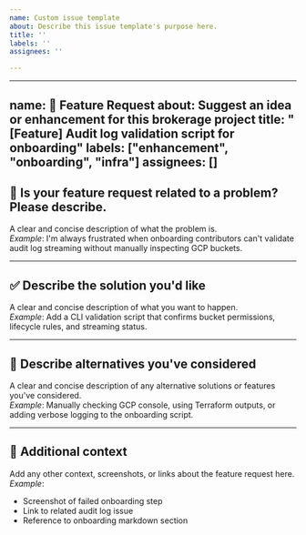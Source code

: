 ```yaml
---
name: Custom issue template
about: Describe this issue template's purpose here.
title: ''
labels: ''
assignees: ''

---
```


---
name: 🚀 Feature Request
about: Suggest an idea or enhancement for this brokerage project
title: "[Feature] Audit log validation script for onboarding"
labels: ["enhancement", "onboarding", "infra"]
assignees: []
---

## 🚨 Is your feature request related to a problem? Please describe.
A clear and concise description of what the problem is.  
_Example_: I'm always frustrated when onboarding contributors can't validate audit log streaming without manually inspecting GCP buckets.

---

## ✅ Describe the solution you'd like
A clear and concise description of what you want to happen.  
_Example_: Add a CLI validation script that confirms bucket permissions, lifecycle rules, and streaming status.

---

## 🔄 Describe alternatives you've considered
A clear and concise description of any alternative solutions or features you've considered.  
_Example_: Manually checking GCP console, using Terraform outputs, or adding verbose logging to the onboarding script.

---

## 📎 Additional context
Add any other context, screenshots, or links about the feature request here.  
_Example_:  
- Screenshot of failed onboarding step  
- Link to related audit log issue  
- Reference to onboarding markdown section
